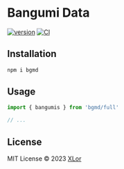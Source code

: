 # Bangumi Data

[![version](https://img.shields.io/npm/v/bgmd?label=bgmd)](https://www.npmjs.com/package/bgmd)
[![CI](https://github.com/yjl9903/bgmc/actions/workflows/ci.yml/badge.svg)](https://github.com/yjl9903/bgmc/actions/workflows/ci.yml)

## Installation

```bash
npm i bgmd
```

## Usage

```ts
import { bangumis } from 'bgmd/full'

// ...
```

## License

MIT License © 2023 [XLor](https://github.com/yjl9903)
